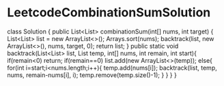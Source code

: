 # LeetcodeCombinationSumSolution
class Solution {
    public List<List<Integer>> combinationSum(int[] nums, int target) {
      List<List<Integer>> list = new ArrayList<>();
      Arrays.sort(nums);
      backtrack(list, new ArrayList<>(), nums, target, 0);
      return list;
    }
    public static void backtrack(List<List<Integer>> list, List<Integer> temp, int[] nums, int remain, int start){
        if(remain<0) return;
        if(remain==0) list.add(new ArrayList<>(temp));
        else{
            for(int i=start;i<nums.length;i++){
                temp.add(nums[i]);
                backtrack(list, temp, nums, remain-nums[i], i);
                temp.remove(temp.size()-1);
            }
        }
    }
}
